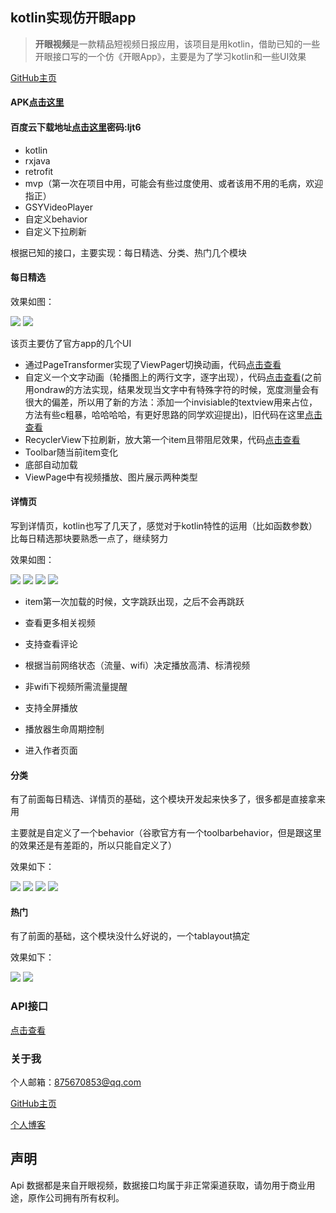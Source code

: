 ## kotlin实现仿开眼app

> **开眼视频**是一款精品短视频日报应用，该项目是用kotlin，借助已知的一些开眼接口写的一个仿《开眼App》，主要是为了学习kotlin和一些UI效果

[GitHub主页](https://github.com/kaikaixue/)

#### APK[点击这里](https://github.com/kaikaixue/Eyepetizer/tree/master/apk)
#### 百度云下载地址[点击这里](https://pan.baidu.com/s/1hsrOhBu)密码:ljt6

- kotlin
- rxjava
- retrofit
- mvp（第一次在项目中用，可能会有些过度使用、或者该用不用的毛病，欢迎指正）
- GSYVideoPlayer
- 自定义behavior
- 自定义下拉刷新

根据已知的接口，主要实现：每日精选、分类、热门几个模块

#### 每日精选

效果如图：


![](https://github.com/kaikaixue/Eyepetizer/blob/master/image/home1.png)  ![](https://github.com/kaikaixue/Eyepetizer/blob/master/image/home_small.gif)

该页主要仿了官方app的几个UI

- 通过PageTransformer实现了ViewPager切换动画，代码[点击查看](https://github.com/kaikaixue/Eyepetizer/blob/master/app/src/main/java/com/xk/eyepetizer/ui/view/home/banner/HomeBannerTransformer.kt)
- 自定义一个文字动画（轮播图上的两行文字，逐字出现），代码[点击查看](https://github.com/kaikaixue/Eyepetizer/blob/master/app/src/main/java/com/xk/eyepetizer/ui/view/common/JumpShowTextView.kt)(之前用ondraw的方法实现，结果发现当文字中有特殊字符的时候，宽度测量会有很大的偏差，所以用了新的方法：添加一个invisiable的textview用来占位，方法有些c粗暴，哈哈哈哈，有更好思路的同学欢迎提出)，旧代码在这里[点击查看](https://github.com/kaikaixue/Eyepetizer/blob/master/app/src/main/java/com/xk/eyepetizer/ui/view/common/JumpShowTextView1.kt)
- RecyclerView下拉刷新，放大第一个item且带阻尼效果，代码[点击查看](https://github.com/kaikaixue/Eyepetizer/blob/master/app/src/main/java/com/xk/eyepetizer/ui/view/home/PullRecyclerView.kt)
- Toolbar随当前item变化
- 底部自动加载
- ViewPage中有视频播放、图片展示两种类型


#### 详情页

写到详情页，kotlin也写了几天了，感觉对于kotlin特性的运用（比如函数参数）比每日精选那块要熟悉一点了，继续努力

效果如图：

![](https://github.com/kaikaixue/Eyepetizer/blob/master/image/detail1.png) ![](https://github.com/kaikaixue/Eyepetizer/blob/master/image/recommend.png) ![](https://github.com/kaikaixue/Eyepetizer/blob/master/image/reply.png) ![](https://github.com/kaikaixue/Eyepetizer/blob/master/image/detail.gif)

- item第一次加载的时候，文字跳跃出现，之后不会再跳跃
- 查看更多相关视频
- 支持查看评论
- 根据当前网络状态（流量、wifi）决定播放高清、标清视频
- 非wifi下视频所需流量提醒
- 支持全屏播放
- 播放器生命周期控制


- 进入作者页面

#### 分类

有了前面每日精选、详情页的基础，这个模块开发起来快多了，很多都是直接拿来用

主要就是自定义了一个behavior（谷歌官方有一个toolbarbehavior，但是跟这里的效果还是有差距的，所以只能自定义了）

效果如下：

![](https://github.com/allen-blue/OpenEye/blob/master/image/category1.png) ![](https://github.com/allen-blue/OpenEye/blob/master/image/category2.png) ![](https://github.com/allen-blue/OpenEye/blob/master/image/category3.png) ![](https://github.com/allen-blue/OpenEye/blob/master/image/category.gif)

#### 热门
有了前面的基础，这个模块没什么好说的，一个tablayout搞定

效果如下：

![](https://github.com/kaikaixue/Eyepetizer/blob/master/image/hot1.png) ![](https://github.com/kaikaixue/Eyepetizer/blob/master/image/hot.gif)


### API接口

[点击查看](https://github.com/kaikaixue/Eyepetizer/blob/master/app/src/main/java/com/xk/eyepetizer/api)

### 关于我

个人邮箱：875670853@qq.com

[GitHub主页](https://github.com/allen-blue/)

[个人博客](http://chensiyuan.top)

## 声明

Api 数据都是来自开眼视频，数据接口均属于非正常渠道获取，请勿用于商业用途，原作公司拥有所有权利。
